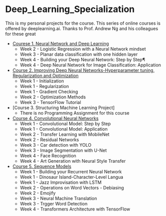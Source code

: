# Deep_Learning_Specialization

This is my personal projects for the course. This series of online courses is offered by deeplearning.ai. Thanks to Prof. Andrew Ng and his colleagues for these great 


* [Courese 1. Neural Network and Deep Learning](https://github.com/kyler0328/Deep_Learning_Specialization/tree/main/Neural%20Networks%20and%20Deep%20Learning)
  * Week 2 - Logistic Regression with a Neural Network mindset
  * Week 3 - Planar data classification with one hidden layer
  * Week 4 - Building your Deep Neural Network: Step by Step¶
  * Week 4 - Deep Neural Network for Image Classification: Application
* [Course 2. Improving Deep Neural Networks-Hyperparameter tuning, Regularization and Optimization](https://github.com/kyler0328/Deep_Learning_Specialization/tree/main/Hyperparameter%20Tuning%2C%20Regularization%20and%20Optimization)
  * Week 1 - Initialization
  * Week 1 - Regularization
  * Week 1 - Gradient Checking
  * Week 2 - Optimization Methods
  * Week 3 - TensorFlow Tutorial
* [Course 3. Structuring Machine Learning Project]
  * There is no Programming Assignment for this course
* [Course 4. Convolutional Neural Networks](https://github.com/kyler0328/Deep_Learning_Specialization/tree/main/Convolutional%20Neural%20Networks)
  * Week 1 - Convolutional Model: Step by Step
  * Week 1 - Convolutional Model: Application
  * Week 2 - Transfer Learning with MobileNet
  * Week 2 - Residual Networks
  * Week 3 - Car detection with YOLO
  * Week 3 - Image Segmentation with U-Net
  * Week 4 - Face Recognition
  * Week 4 - Art Generation with Neural Style Transfer
* [Course 5. Sequence Models](https://github.com/kyler0328/Deep_Learning_Specialization/tree/main/Sequence%20Models)
  * Week 1 - Building your Recurrent Neural Network
  * Week 1 - Dinosaur Island-Character-Level Langua
  * Week 1 - Jazz Improvisation with LSTM
  * Week 2 - Operations on Word Vectors - Debiasing
  * Week 2 - Emojify
  * Week 3 - Neural Machine Translation
  * Week 3 - Trgger Word Detection
  * Week 4 - Transformers Architecture with TensorFlow
